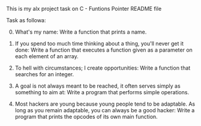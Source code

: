 This is my alx project task on C - Funtions Pointer README file

Task as followa:

0. What's my name:
Write a function that prints a name.

1. If you spend too much time thinking about a thing, you'll never get it done:
Write a function that executes a function given as a parameter on each element of an array.

2. To hell with circumstances; I create opportunities:
Write a function that searches for an integer.

3. A goal is not always meant to be reached, it often serves simply as something to aim at:
Write a program that performs simple operations.

4. Most hackers are young because young people tend to be adaptable. As long as you remain adaptable, you can always be a good hacker:
Write a program that prints the opcodes of its own main function.

